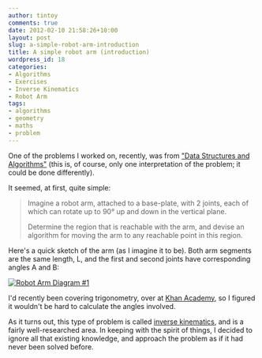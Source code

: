 ```yaml
---
author: tintoy
comments: true
date: 2012-02-10 21:58:26+10:00
layout: post
slug: a-simple-robot-arm-introduction
title: A simple robot arm (introduction)
wordpress_id: 18
categories:
- Algorithms
- Exercises
- Inverse Kinematics
- Robot Arm
tags:
- algorithms
- geometry
- maths
- problem
---
```


One of the problems I worked on, recently, was from ["Data Structures and Algorithms"](http://books.google.com.au/books/about/Data_structures_and_algorithms.html?id=AstQAAAAMAAJ&redir_esc=y) (this is, of course, only one interpretation of the problem; it could be done differently).

It seemed, at first, quite simple:


<blockquote>Imagine a robot arm, attached to a base-plate, with 2 joints, each of which can rotate up to 90° up and down in the vertical plane.

Determine the region that is reachable with the arm, and devise an algorithm for moving the arm to any reachable point in this region.</blockquote>


Here's a quick sketch of the arm (as I imagine it to be). Both arm segments are the same length, L, and the first and second joints have corresponding angles A and B:


[![Robot Arm Diagram #1](http://tintoy-blog.azurewebsites.net/wp-content/uploads/2012/02/RobotArmDiagram1-300x225.jpg)](http://tintoy-blog.azurewebsites.net/wp-content/uploads/2012/02/RobotArmDiagram1.jpg)


I'd recently been covering trigonometry, over at [Khan Academy](http://khanacademy.org/), so I figured it wouldn't be hard to calculate the angles involved.

As it turns out, this type of problem is called [inverse kinematics](http://en.wikipedia.org/wiki/Inverse_kinematics), and is a fairly well-researched area. In keeping with the spirit of things, I decided to ignore all that existing knowledge, and approach the problem as if it had never been solved before.
